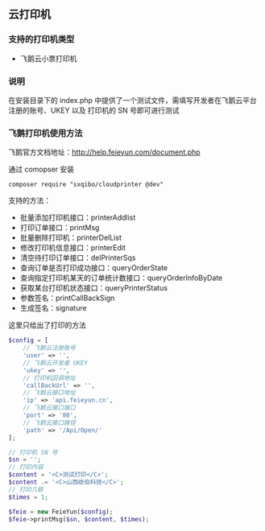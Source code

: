 ## 云打印机

### 支持的打印机类型
- 飞鹅云小票打印机

### 说明
在安装目录下的 index.php 中提供了一个测试文件，需填写开发者在飞鹅云平台注册的账号、UKEY 以及 打印机的 SN 号即可进行测试

### 飞鹅打印机使用方法

飞鹅官方文档地址：http://help.feieyun.com/document.php

通过 comopser 安装
```
composer require "sxqibo/cloudprinter @dev"
```

支持的方法：
- 批量添加打印机接口：printerAddlist
- 打印订单接口：printMsg
- 批量删除打印机：printerDelList
- 修改打印机信息接口：printerEdit
- 清空待打印订单接口：delPrinterSqs
- 查询订单是否打印成功接口：queryOrderState
- 查询指定打印机某天的订单统计数接口：queryOrderInfoByDate
- 获取某台打印机状态接口：queryPrinterStatus
- 参数签名：printCallBackSign
- 生成签名：signature

这里只给出了打印的方法
```php
$config = [
    // 飞鹅云注册账号
    'user' => '',
    // 飞鹅云开发者 UKEY
    'ukey' => '',
    // 打印机回调地址
    'callBackUrl' => '',
    // 飞鹅云接口地址
    'ip' => 'api.feieyun.cn',
    // 飞鹅云接口端口
    'port' => '80',
    // 飞鹅云接口路径
    'path' => '/Api/Open/'
];

// 打印机 SN 号
$sn = '';
// 打印内容
$content = '<C>测试打印</C>';
$content .= '<C>山西岐伯科技</C>';
// 打印几联
$times = 1;

$feie = new FeieYun($config);
$feie->printMsg($sn, $content, $times);
```
